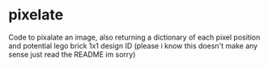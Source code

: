 # pixelate
Code to pixalate an image, also returning a dictionary of each pixel position and potential lego brick 1x1 design ID (please i know this doesn't make any sense just read the README im sorry)
